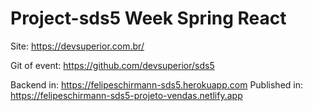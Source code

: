 # Project-sds5 Week Spring React
Site: https://devsuperior.com.br/

Git of event: https://github.com/devsuperior/sds5


Backend in: https://felipeschirmann-sds5.herokuapp.com
Published in: https://felipeschirmann-sds5-projeto-vendas.netlify.app
